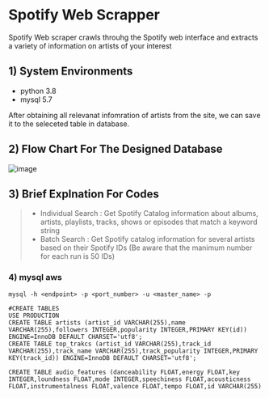 # Spotify Web Scrapper
Spotify Web scraper crawls throuhg the Spotify web interface and extracts a variety of information on artists of your interest

## 1) System Environments

- python 3.8
- mysql 5.7

After obtaining all relevanat infomration of artists from the site, we can save it to the seleceted table in database.

## 2) Flow Chart For The Designed Database 

![image](https://user-images.githubusercontent.com/53164959/83850098-5cd3ed80-a74b-11ea-821a-e712eed20ee0.png)


## 3) Brief Explnation For Codes

>- Individual Search : Get Spotify Catalog information about albums, artists, playlists, tracks, shows or episodes that match a keyword
>                      string
>- Batch Search :  Get Spotify catalog information for several artists based on their Spotify IDs
                  (Be aware that the manimum number for each run is 50 IDs)


### 4) mysql aws

```linux
mysql -h <endpoint> -p <port_number> -u <master_name> -p 
```

```mysql
#CREATE TABLES 
USE PRODUCTION
CREATE TABLE artists (artist_id VARCHAR(255),name VARCHAR(255),followers INTEGER,popularity INTEGER,PRIMARY KEY(id)) ENGINE=InnoDB DEFAULT CHARSET='utf8';
CREATE TABLE top_trakcs (artist_id VARCHAR(255),track_id VARCHAR(255),track_name VARCHAR(255),track_popularity INTEGER,PRIMARY KEY(track_id)) ENGINE=InnoDB DEFAULT CHARSET='utf8';

CREATE TABLE audio_features (danceability FLOAT,energy FLOAT,key INTEGER,loundness FLOAT,mode INTEGER,speechiness FLOAT,acousticness FLOAT,instrumentalness FLOAT,valence FLOAT,tempo FLOAT,id VARCHAR(255) 


```

